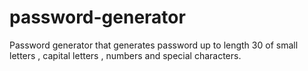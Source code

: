 # password-generator
 
Password generator that generates password up to length 30 of small letters , capital letters , numbers and special characters.
